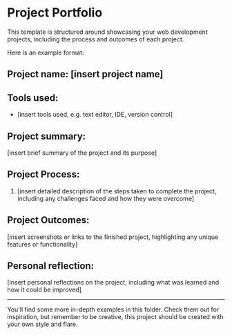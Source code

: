 # Project Portfolio

This template is structured around showcasing your web development projects, including the process and outcomes of each project.

Here is an example format:

## Project name: [insert project name]

## Tools used:

- [insert tools used, e.g. text editor, IDE, version control]

## Project summary:

[insert brief summary of the project and its purpose]

## Project Process:

1. [insert detailed description of the steps taken to complete the project, including any challenges faced and how they were overcome]

## Project Outcomes:

[insert screenshots or links to the finished project, highlighting any unique features or functionality]

## Personal reflection:

[insert personal reflections on the project, including what was learned and how it could be improved]

---

You'll find some more in-depth examples in this folder. Check them out for inspiration, but remember to be creative, this project should be created with your own style and flare.
